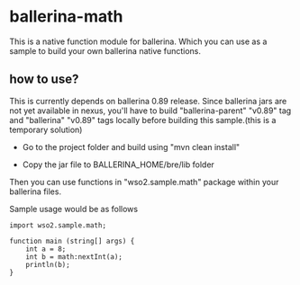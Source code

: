 # ballerina-math

This is a native function module for ballerina. Which you can use as a sample to build your own ballerina native functions.

## how to use?

This is currently depends on ballerina 0.89 release. Since ballerina jars are not yet available in nexus, you'll have to build "ballerina-parent" "v0.89" tag and "ballerina" "v0.89" tags locally before building this sample.(this is a temporary solution)

 - Go to the project folder and build using "mvn clean install"

 - Copy the jar file to BALLERINA_HOME/bre/lib folder

Then you can use functions in "wso2.sample.math" package within your ballerina files.

Sample usage would be as follows

```
import wso2.sample.math;

function main (string[] args) {
    int a = 8;
    int b = math:nextInt(a);
    println(b);
}

```

